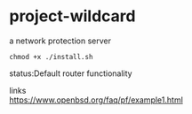 # project-wildcard
a network protection server  
  
    chmod +x ./install.sh  
  
  
  
status:Default router functionality
  
  
  links  
  https://www.openbsd.org/faq/pf/example1.html
